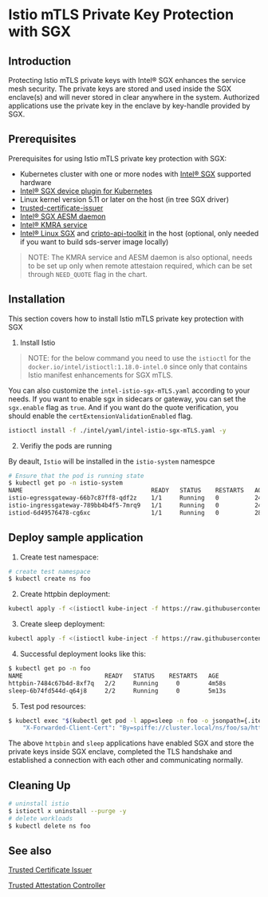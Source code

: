 # Istio mTLS Private Key Protection with SGX

## Introduction

Protecting Istio mTLS private keys with Intel® SGX enhances the service mesh security. The private keys are stored and used inside the SGX enclave(s) and will never stored in clear anywhere in the system. Authorized applications use the private key in the enclave by key-handle provided by SGX.

## Prerequisites

Prerequisites for using Istio mTLS private key protection with SGX:

- Kubernetes cluster with one or more nodes with [Intel® SGX](https://software.intel.com/content/www/us/en/develop/topics/software-guard-extensions.html) supported hardware
- [Intel® SGX device plugin for Kubernetes](https://github.com/intel/intel-device-plugins-for-kubernetes/blob/main/cmd/sgx_plugin/README.md)
- Linux kernel version 5.11 or later on the host (in tree SGX driver)
- [trusted-certificate-issuer](https://github.com/intel/trusted-certificate-issuer)
- [Intel® SGX AESM daemon](https://github.com/intel/linux-sgx#install-the-intelr-sgx-psw)
- [Intel® KMRA service](https://www.intel.com/content/www/us/en/developer/topic-technology/open/key-management-reference-application/overview.html)
- [Intel® Linux SGX](https://github.com/intel/linux-sgx) and [cripto-api-toolkit](https://github.com/intel/crypto-api-toolkit) in the host (optional, only needed if you want to build sds-server image locally)
> NOTE: The KMRA service and AESM daemon is also optional, needs to be set up only when remote attestaion required, which can be set through `NEED_QUOTE` flag in the chart.

## Installation

This section covers how to install Istio mTLS private key protection with SGX

1. Install Istio

> NOTE: for the below command you need to use the `istioctl` for the `docker.io/intel/istioctl:1.18.0-intel.0` since only that contains Istio manifest enhancements for SGX mTLS.

You can also customize the `intel-istio-sgx-mTLS.yaml` according to your needs. If you want to enable sgx in sidecars or gateway, you can set the `sgx.enable` flag as `true`. And if you want do the quote verification, you should enable the `certExtensionValidationEnabled` flag.

```sh
istioctl install -f ./intel/yaml/intel-istio-sgx-mTLS.yaml -y
```

2. Verifiy the pods are running

By deault, `Istio` will be installed in the `istio-system` namespce

```sh
# Ensure that the pod is running state
$ kubectl get po -n istio-system
NAME                                    READY   STATUS    RESTARTS   AGE
istio-egressgateway-66b7c87ff8-qdf2z    1/1     Running   0          24s
istio-ingressgateway-789bb4b4f5-7mrq9   1/1     Running   0          24s
istiod-6d49576478-cg6xc                 1/1     Running   0          28s
```

## Deploy sample application

1. Create test namespace:

```sh
# create test namespace
$ kubectl create ns foo
```

2. Create httpbin deployment:

```sh
kubectl apply -f <(istioctl kube-inject -f https://raw.githubusercontent.com/istio/istio/master/samples/httpbin/httpbin.yaml) -n foo
```

3. Create sleep deployment:

```sh
kubectl apply -f <(istioctl kube-inject -f https://raw.githubusercontent.com/istio/istio/master/samples/sleep/sleep.yaml) -n foo
```

4. Successful deployment looks like this:

```sh
$ kubectl get po -n foo
NAME                       READY   STATUS    RESTARTS   AGE
httpbin-7484c67b4d-8xf7q   2/2     Running     0        4m58s
sleep-6b74fd544d-q64j8     2/2     Running     0        5m13s
```
5. Test pod resources:

```sh
$ kubectl exec "$(kubectl get pod -l app=sleep -n foo -o jsonpath={.items..metadata.name})" -c sleep -n foo -- curl -s http://httpbin.foo:8000/headers | grep X-Forwarded-Client-Cert
    "X-Forwarded-Client-Cert": "By=spiffe://cluster.local/ns/foo/sa/httpbin;Hash=cd5d0504234e80c701c4fe01ef49f3fe048a63d1cdd5b9ffe3dd67ae3d93396b;Subject=\"CN=spiffe://cluster.local/ns/foo/sa/sleep\";URI=spiffe://cluster.local/ns/foo/sa/sleep"

```

The above `httpbin` and `sleep` applications have enabled SGX and store the private keys inside SGX enclave, completed the TLS handshake and established a connection with each other and communicating normally.

## Cleaning Up
```sh
# uninstall istio
$ istioctl x uninstall --purge -y
# delete workloads
$ kubectl delete ns foo
```

## See also

[Trusted Certificate Issuer](https://github.com/intel/trusted-certificate-issuer)

[Trusted Attestation Controller](https://github.com/intel/trusted-attestation-controller)
